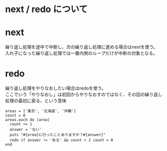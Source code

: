 # next / redo について
# next
繰り返し処理を途中で中断し、次の繰り返し処理に進める場合はnextを使う。
入れ子になった繰り返し処理では一番内側のループだけが中断の対象となる。

# redo
繰り返し処理をやりなおしたい場合はredoを使う。<br>
ここでいう「やりなおし」は初回からやりなおすのではなく、その回の繰り返し処理の最初に戻る、という意味

```
areas = ['東京', '北海道', '沖縄']
count = 0
areas.each do |area|
  count += 1
  answer = 'ない'
  puts "#{area}に行ったことありますか？#{answer}"
  redo if answer != 'ある' && count < 2 count = 0 
end
  

```
